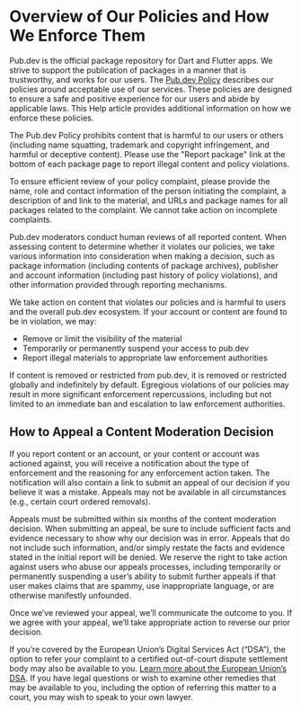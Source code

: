 # Overview of Our Policies and How We Enforce Them

Pub.dev is the official package repository for Dart and Flutter apps.
We strive to support the publication of packages in a manner that is
trustworthy, and works for our users.
The [Pub.dev Policy][1] describes our policies around acceptable use of our
services.
These policies are designed to ensure a safe and positive experience for our
users and abide by applicable laws.
This Help article provides additional information on how we enforce these
policies.

The Pub.dev Policy prohibits content that is harmful to our users or others
(including name squatting, trademark and copyright infringement, and harmful or
deceptive content).
Please use the "Report package" link at the bottom of each package page to
report illegal content and policy violations.

To ensure efficient review of your policy complaint, please provide the name,
role and contact information of the person initiating the complaint,
a description of and link to the material, and URLs and package names for all
packages related to the complaint.
We cannot take action on incomplete complaints.

Pub.dev moderators conduct human reviews of all reported content.
When assessing content to determine whether it violates our policies, we take
various information into consideration when making a decision,
such as package information (including contents of package archives),
publisher and account information (including past history of policy violations),
and other information provided through reporting mechanisms.

We take action on content that violates our policies and is harmful to users
and the overall pub.dev ecosystem.
If your account or content are found to be in violation, we may:

 * Remove or limit the visibility of the material
 * Temporarily or permanently suspend your access to pub.dev
 * Report illegal materials to appropriate law enforcement authorities

If content is removed or restricted from pub.dev, it is removed or
restricted globally and indefinitely by default.
Egregious violations of our policies may result in more significant enforcement
repercussions, including but not limited to an immediate ban and escalation to
law enforcement authorities.

## How to Appeal a Content Moderation Decision
If you report content or an account, or your content or account was actioned
against, you will receive a notification about the type of enforcement and
the reasoning for any enforcement action taken.
The notification will also contain a link to submit an appeal of our decision
if you believe it was a mistake.
Appeals may not be available in all circumstances
(e.g., certain court ordered removals).

Appeals must be submitted within six months of the content moderation decision.
When submitting an appeal, be sure to include sufficient facts and evidence
necessary to show why our decision was in error.
Appeals that do not include such information, and/or simply restate the facts
and evidence stated in the initial report will be denied.
We reserve the right to take action against users who abuse our appeals
processes, including temporarily or permanently suspending a user’s ability to
submit further appeals if that user makes claims that are spammy,
use inappropriate language, or are otherwise manifestly unfounded.

Once we’ve reviewed your appeal, we’ll communicate the outcome to you.
If we agree with your appeal, we’ll take appropriate action to reverse our
prior decision.

If you’re covered by the European Union’s Digital Services Act (“DSA”),
the option to refer your complaint to a certified out-of-court dispute
settlement body may also be available to you.
[Learn more about the European Union’s DSA][2].
If you have legal questions or wish to examine other remedies that may be
available to you, including the option of referring this matter to a court,
you may wish to speak to your own lawyer.

[1]: /policy
[2]: https://support.google.com/european-union-digital-services-act-redress-options
